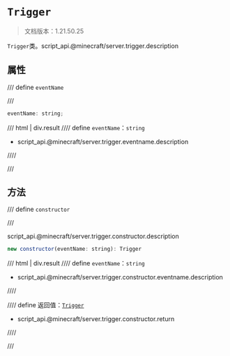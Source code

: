 # `Trigger`

> 文档版本：1.21.50.25

`Trigger`类。script_api.@minecraft/server.trigger.description

## 属性

/// define
`eventName`


///

```js
eventName: string;
```

/// html | div.result
//// define
`eventName`：`string`

- script_api.@minecraft/server.trigger.eventname.description


////

///


## 方法

/// define
`constructor`


///

script_api.@minecraft/server.trigger.constructor.description

```js
new constructor(eventName: string): Trigger
```

/// html | div.result
//// define
`eventName`：`string`

- script_api.@minecraft/server.trigger.constructor.eventname.description


////

//// define
返回值：[`Trigger`](./trigger.md)

- script_api.@minecraft/server.trigger.constructor.return


////

///


